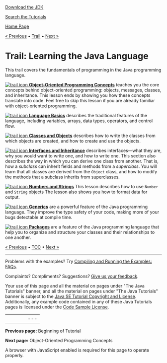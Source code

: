 [Download
the JDK](http://java.sun.com/javase/6/download.jsp)
  
[Search the
Tutorials](../search.html)

[Home Page](../index.html)

[« Previous](../index.html)
•
[Trail](./TOC.html)
•
[Next »](./concepts/index.html)

# Trail: Learning the Java Language

This trail covers the fundamentals of programming
in the Java programming language.

[![trail icon](../images/javaIcon.gif)
**Object-Oriented Programming Concepts**](concepts/index.html)
teaches you the core concepts behind object-oriented programming:
objects, messages, classes, and inheritance.
This lesson ends by showing you how these concepts
translate into code.
Feel free to skip this lesson
if you are already familiar with object-oriented programming.

[![trail icon](../images/javaIcon.gif)
**Language Basics**](nutsandbolts/index.html)
describes the traditional features of the language,
including variables, arrays, data types, operators, and control flow.

[![trail icon](../images/javaIcon.gif)
**Classes and Objects**](javaOO/index.html)
describes how to write the classes from which objects are created, and how to create and use the objects.

[![trail icon](../images/javaIcon.gif)
**Interfaces and Inheritance**](IandI/index.html)
describes interfaces—what they are, why you
would want to write one, and how to write one. This section also describes the way in which you can
derive one class from another. That is, how
a *subclass* can inherit fields and methods from a *superclass*. You will learn that all
classes are derived from the `Object` class, and how to modify the methods that a
subclass inherits from superclasses.

[![trail icon](../images/javaIcon.gif)
**Numbers and Strings**](data/index.html)
This lesson describes how to use
`Number` and `String` objects
The lesson also shows you how to format data for output.

[![trail icon](../images/javaIcon.gif)
**Generics**](generics/index.html)
are a powerful feature of the Java programming language. They improve the
type safety of your code,
making more of your bugs detectable at compile time.

[![trail icon](../images/javaIcon.gif)
**Packages**](package/index.html)
are a feature of the Java programming language
that help you to organize and structure your classes
and their relationships to one another.

[« Previous](../index.html)
•
[TOC](./TOC.html)
•
[Next »](./concepts/index.html)

---

Problems with the examples? Try [Compiling and Running
the Examples: FAQs](../information/run-examples.html).
  
Complaints? Compliments? Suggestions? [Give
us your feedback](http://download.oracle.com/javase/feedback.html).

Your use of this page and all the material on pages under "The Java Tutorials" banner,
and all the material on pages under "The Java Tutorials" banner is subject to the [Java SE Tutorial Copyright
and License](../information/license.html).
Additionally, any example code contained in any of these Java
Tutorials pages is licensed under the
[Code
Sample License](http://developers.sun.com/license/berkeley_license.html).

|  |  |  |  |  |
| --- | --- | --- | --- | --- |
| |  |  | | --- | --- | | duke image | Oracle logo | | [About Oracle](http://www.oracle.com/us/corporate/index.html) | [Oracle Technology Network](http://www.oracle.com/technology/index.html) | [Terms of Service](https://www.samplecode.oracle.com/servlets/CompulsoryClickThrough?type=TermsOfService) | Copyright © 1995, 2011 Oracle and/or its affiliates. All rights reserved. |

**Previous page:** Beginning of Tutorial
  
**Next page:** Object-Oriented Programming Concepts




A browser with JavaScript enabled is required for this page to operate properly.